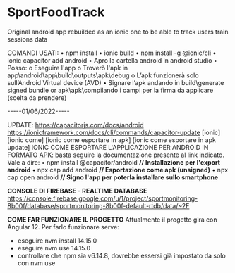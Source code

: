 # SportFoodTrack

Original android app rebuilded as an ionic one to be able to track users train sessions data

COMANDI USATI:
• npm install
• ionic build
• npm install -g @ionic/cli
• ionic capacitor add android
• Apro la cartella android in android studio
• Posso:
o Eseguire l'app
o Troverò l'apk in app\android\app\build\outputs\apk\debug
o L’apk funzionerà solo sull’Android Virtual device (AVD)
• Signare l’apk andando in build\generate signed bundle or apk\apk\compilando i campi per la firma da applicare (scelta da prendere)

-----01/06/2022-----

UPDATE:
https://capacitorjs.com/docs/android
https://ionicframework.com/docs/cli/commands/capacitor-update
[ionic] [ionic come] [ionic come esportare in apk] [ionic come esportare in apk update]
IONIC COME ESPORTARE L'APPLICAZIONE PER ANDROID IN FORMATO APK: basta seguire la documentazione
presente al link indicato.
Vale a dire:
• npm install @capacitor/android **// Installazione per l'export android**
• npx cap add android **// Esportazione come apk (unsigned)**
• npx cap open android **// Signo l'app per poterla installare sullo smartphone**

**CONSOLE DI FIREBASE - REALTIME DATABASE**
https://console.firebase.google.com/u/1/project/sportmonitoring-8b00f/database/sportmonitoring-8b00f-default-rtdb/data/~2F

**COME FAR FUNZIONARE IL PROGETTO**
Attualmente il progetto gira con Angular 12. Per farlo funzionare serve: 

- eseguire nvm install 14.15.0
- eseguire nvm use 14.15.0
- controllare che npm sia v6.14.8, dovrebbe essersi già impostato da solo con nvm use